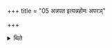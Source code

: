 +++
title = "05 अन्नपत इत्यन्नहोमः अपरञ्"

+++

<details><summary>थिते</summary>

अन्नपत इत्यन्नहोमः । अपरं चतुर्गृहीतम् ५
</details>

